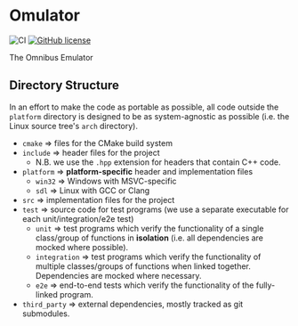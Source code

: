 # Omulator
![CI](https://github.com/mgukowsky/Omulator/actions/workflows/ci.yml/badge.svg)
[![GitHub license](https://img.shields.io/badge/license-MIT-blue.svg)](https://raw.githubusercontent.com/mgukowsky/Omulator/master/LICENSE)

The Omnibus Emulator

## Directory Structure
In an effort to make the code as portable as possible, all code outside the `platform` directory is designed to be as system-agnostic as possible (i.e. the Linux source tree's `arch` directory).
* `cmake` => files for the CMake build system
* `include` => header files for the project
    * N.B. we use the `.hpp` extension for headers that contain C++ code.
* `platform` => __platform-specific__ header and implementation files
    * `win32` => Windows with MSVC-specific
    * `sdl` => Linux with GCC or Clang
* `src` => implementation files for the project
* `test` => source code for test programs (we use a separate executable for each unit/integration/e2e test)
    * `unit` => test programs which verify the functionality of a single class/group of functions in __isolation__ (i.e. all dependencies are mocked where possible).
    * `integration` => test programs which verify the functionality of multiple classes/groups of functions when linked together. Dependencies are mocked where necessary.
    * `e2e` => end-to-end tests which verify the functionality of the fully-linked program.
* `third_party` => external dependencies, mostly tracked as git submodules.

